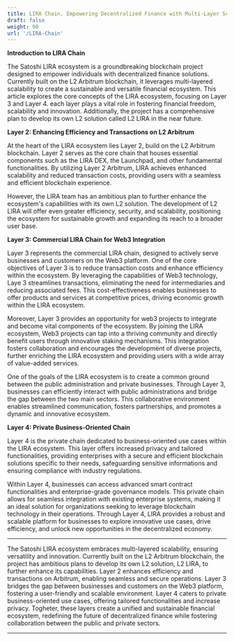 ```yaml
---
title: LIRA Chain, Empowering Decentralized Finance with Multi-Layer Scalability
draft: false
weight: 90
url: '/LIRA-Chain'
---
```


**Introduction to LIRA Chain**

The Satoshi LIRA ecosystem is a groundbreaking blockchain project designed
to empower individuals with decentralized finance solutions. Currently built
on the L2 Arbitrum blockchain, it leverages multi-layered scalability to create
a sustainable and versatile financial ecosystem. This article explores the core
concepts of the LIRA ecosystem, focusing on Layer 3 and Layer 4. each layer plays
a vital role in fostering financial freedom, scalability and innovation.
Additionally, the project has a comprehensive plan to develop its own L2 solution
called L2 LIRA in the near future.

**Layer 2: Enhancing Efficiency and Transactions on L2 Arbitrum**

At the heart of the LIRA ecosystem lies Layer 2, build on the L2 Arbitrum blockchain.
Layer 2 serves as the core chain that houses essential components such as the LIRA DEX,
the Launchpad, and other fundamental functionalities. By utilizing Layer 2 Arbitrum,
LIRA achieves enhanced scalability and reduced transaction costs, providing users with 
a seamless and efficient blockchain experience.

However, the LIRA team has an ambitious plan to further enhance the ecosystem's
capabilities with its own L2 solution. The development of L2 LIRA will offer even
greater efficiency, security, and scalability, positioning the ecosystem for 
sustainable growth and expanding its reach to a broader user base.

**Layer 3: Commercial LIRA Chain for Web3 Integration**

Layer 3 represents the commercial LIRA chain, designed to actively serve businesses
and customers on the Web3 platform. One of the core objectives of Layer 3 is to reduce
transaction costs and enhance efficiency within the ecosystem. By leveraging the 
capabilities of Web3 technology, Laye 3 streamlines transactions, eliminating the need
for intermediaries and reducing associated fees. This cost-effectiveness enables businesses
to offer products and services at competitive prices, driving economic growth within the 
LIRA ecosystem.

Moreover, Layer 3 provides an opportunity for web3 projects to integrate and become vital 
components of the ecosystem. By joining the LIRA ecosystem, Web3 projects can tap into a 
thriving community and directly benefit users through innovative staking mechanisms. 
This integration fosters collaboration and encourages the development of diverse projects,
further enriching the LIRA ecosystem and providing users with a wide array of value-added
services.

One of the goals of the LIRA ecosystem is to create a common ground between the public
administration and private businesses. Through Layer 3, businesses can efficiently interact 
with public administrations and bridge the gap between the two main sectors. 
This collaborative environment enables streamlined communication, fosters partnerships, and
promotes a dynamic and innovative ecosystem.

**Layer 4: Private Business-Oriented Chain**

Layer 4 is the private chain dedicated to business-oriented use cases within the LIRA ecosystem.
This layer offers increased privacy and tailored functionalities, providing enterprises with 
a secure and efficient blockchain solutions specific to their needs, safeguarding sensitive
informations and ensuring compliance with industry regulations.

Within Layer 4, businesses can access advanced smart contract functionalities and
enterprise-grade governance models. This private chain allows for seamless integration with 
existing enterprise systems, making it an ideal solution for organizations seeking to 
leverage blockchain technology in their operations. Through Layer 4, LIRA provides a robust and
scalable platform for businesses to explore innovative use cases, drive efficiency, and unlock
new opportunities in the decentralized economy.


---

The Satoshi LIRA ecosystem embraces multi-layered scalability, ensuring versatility and innovation.
Currently built on the L2 Arbitrum blockchain, the project has ambitious plans to develop its own 
L2 solution, L2 LIRA, to further enhance its capabilities. Layer 2 enhances efficiency and
transactions on Arbitrum, enabling seamless and secure operations. Layer 3 bridges the gap between
businesses and customers on the Web3 platform, fostering a user-friendly and scalable environment.
Layer 4 caters to private business-oriented use cases, offering tailored functionalities and increase
privacy. Togheter, these layers create a unified and sustainable financial ecosystem, redefining the
future of decentralized finance while fostering collaboration between the public and private sectors.

---
